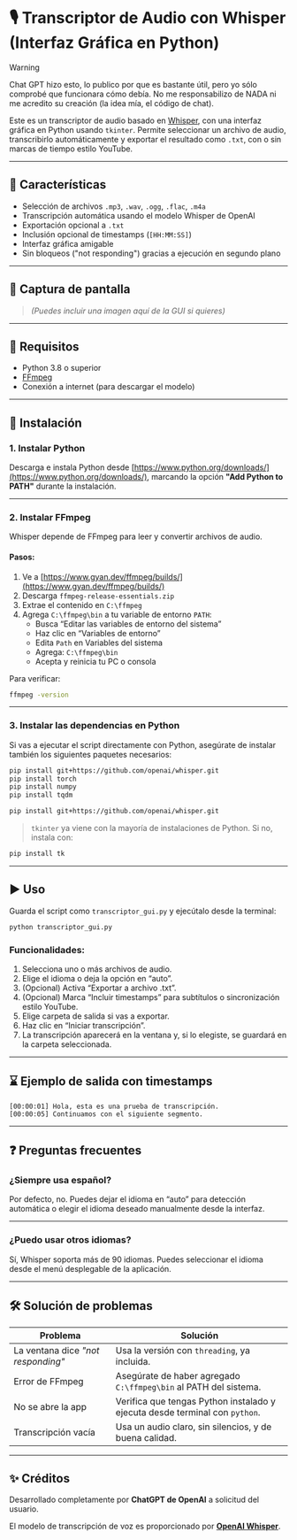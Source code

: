 # 🎙️ Transcriptor de Audio con Whisper (Interfaz Gráfica en Python)

> [!WARNING]  
> Chat GPT hizo esto, lo publico por que es bastante útil, pero yo sólo comprobé que funcionara cómo debía. No me responsabilizo de NADA ni me acredito su creación (la idea mía, el código de chat).

Este es un transcriptor de audio basado en [Whisper](https://github.com/openai/whisper), con una interfaz gráfica en Python usando `tkinter`. Permite seleccionar un archivo de audio, transcribirlo automáticamente y exportar el resultado como `.txt`, con o sin marcas de tiempo estilo YouTube.

---

## 🚀 Características

- Selección de archivos `.mp3`, `.wav`, `.ogg`, `.flac`, `.m4a`
- Transcripción automática usando el modelo Whisper de OpenAI
- Exportación opcional a `.txt`
- Inclusión opcional de timestamps (`[HH:MM:SS]`)
- Interfaz gráfica amigable
- Sin bloqueos ("not responding") gracias a ejecución en segundo plano

---

## 📸 Captura de pantalla

> *(Puedes incluir una imagen aquí de la GUI si quieres)*

---

## 🧰 Requisitos

- Python 3.8 o superior
- [FFmpeg](https://ffmpeg.org/)
- Conexión a internet (para descargar el modelo)

---

## 🔧 Instalación

### 1. Instalar Python

Descarga e instala Python desde [https://www.python.org/downloads/](https://www.python.org/downloads/), marcando la opción **"Add Python to PATH"** durante la instalación.

---

### 2. Instalar FFmpeg

Whisper depende de FFmpeg para leer y convertir archivos de audio.

#### Pasos:

1. Ve a [https://www.gyan.dev/ffmpeg/builds/](https://www.gyan.dev/ffmpeg/builds/)
2. Descarga `ffmpeg-release-essentials.zip`
3. Extrae el contenido en `C:\ffmpeg`
4. Agrega `C:\ffmpeg\bin` a tu variable de entorno `PATH`:
   - Busca “Editar las variables de entorno del sistema”
   - Haz clic en “Variables de entorno”
   - Edita `Path` en Variables del sistema
   - Agrega: `C:\ffmpeg\bin`
   - Acepta y reinicia tu PC o consola

Para verificar:

```bash
ffmpeg -version
```

---

### 3. Instalar las dependencias en Python

Si vas a ejecutar el script directamente con Python, asegúrate de instalar también los siguientes paquetes necesarios:

```bash
pip install git+https://github.com/openai/whisper.git
pip install torch
pip install numpy
pip install tqdm
```

```bash
pip install git+https://github.com/openai/whisper.git
```

> `tkinter` ya viene con la mayoría de instalaciones de Python. Si no, instala con:

```bash
pip install tk
```

---

## ▶️ Uso

Guarda el script como `transcriptor_gui.py` y ejecútalo desde la terminal:

```bash
python transcriptor_gui.py
```

### Funcionalidades:

1. Selecciona uno o más archivos de audio.
2. Elige el idioma o deja la opción en “auto”.
3. (Opcional) Activa “Exportar a archivo .txt”.
4. (Opcional) Marca “Incluir timestamps” para subtítulos o sincronización estilo YouTube.
5. Elige carpeta de salida si vas a exportar.
6. Haz clic en “Iniciar transcripción”.
7. La transcripción aparecerá en la ventana y, si lo elegiste, se guardará en la carpeta seleccionada.

---

## ⌛ Ejemplo de salida con timestamps

```
[00:00:01] Hola, esta es una prueba de transcripción.
[00:00:05] Continuamos con el siguiente segmento.
```

---

## ❓ Preguntas frecuentes

### ¿Siempre usa español?

Por defecto, no. Puedes dejar el idioma en “auto” para detección automática o elegir el idioma deseado manualmente desde la interfaz.

---

### ¿Puedo usar otros idiomas?

Sí, Whisper soporta más de 90 idiomas. Puedes seleccionar el idioma desde el menú desplegable de la aplicación.

---

## 🛠️ Solución de problemas

| Problema                         | Solución                                                                 |
|----------------------------------|--------------------------------------------------------------------------|
| La ventana dice *"not responding"* | Usa la versión con `threading`, ya incluida.                            |
| Error de FFmpeg                  | Asegúrate de haber agregado `C:\ffmpeg\bin` al PATH del sistema.       |
| No se abre la app                | Verifica que tengas Python instalado y ejecuta desde terminal con `python`. |
| Transcripción vacía              | Usa un audio claro, sin silencios, y de buena calidad.                   |

---

## ✨ Créditos

Desarrollado completamente por **ChatGPT de OpenAI** a solicitud del usuario.

El modelo de transcripción de voz es proporcionado por **[OpenAI Whisper](https://github.com/openai/whisper)**.
